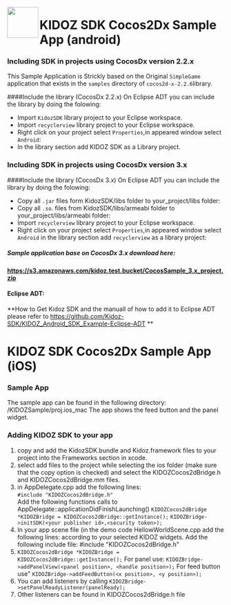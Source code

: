 <a href="url"><img src="https://github.com/Kidoz-SDK/Kidoz_Android_SDK_Example/blob/master/graphics/App%20icon.png" align="left" height="72" width="72" ></a>

KIDOZ SDK Cocos2Dx Sample App (android)
=======================================


### Including SDK in projects using CocosDx version 2.2.x

This Sample Application is Strickly based on the Original `SimpleGame` application that exists in the `samples` directory of `cocos2d-x-2.2.6`library. 

####Include the library (CocosDx 2.2.x)
On Eclipse ADT you can include the library by doing the folowing:

 - Import `KidozSDK` library project to your Eclipse workspace.
 - Import `recyclerview` library project to your Eclipse workspace.
 - Right click on your project select `Properties`,in appeared window select `Android`:
 - In the library section add KIDOZ SDK as a Library project.
 
  
### Including SDK in projects using CocosDx version 3.x

####Include the library  (CocosDx 3.x)
On Eclipse ADT you can include the library by doing the folowing:

 - Copy all `.jar` files form KidozSDK/libs folder to your_project/libs folder:
 - Copy all `.so`. files from KidozSDK/libs/armeabi folder to  your_project/libs/armeabi folder:
 - Import `recyclerview` library project to your Eclipse workspace.
 - Right click on your project select `Properties`,in appeared window select `Android` in the library section add `recyclerview` as a library project:
 
##### Sample application base on CocosDx 3.x download here:
 **https://s3.amazonaws.com/kidoz.test.bucket/CocosSample_3.x_project.zip**

####	Eclipse ADT:

**How to Get Kidoz SDK and the manuall of how to add it to Eclipse ADT please refer to  https://github.com/Kidoz-SDK/KIDOZ_Android_SDK_Example-Eclipse-ADT **



KIDOZ SDK Cocos2Dx Sample App (iOS)
=======================================

### Sample App
The sample app can be found in the following directory: /KIDOZSample/proj.ios_mac
The app shows the feed button and the panel widget.


### Adding KIDOZ SDK to your app

1. copy and add the KidozSDK.bundle and Kidoz.framework files to your project into the Frameworks section in xcode.
2. select add files to the project while selecting the ios folder (make sure that the copy option is checked) and select the KIDOZCocos2dBridge.h and KIDOZCocos2dBridge.mm files.
3. in  AppDelegate.cpp add the following lines: <br>
```#include "KIDOZCocos2dBridge.h"``` <br>
Add the following functions calls to AppDelegate::applicationDidFinishLaunching()
 ```KIDOZCocos2dBridge *KIDOZBridge = KIDOZCocos2dBridge::getInstance();```
```KIDOZBridge->initSDK(<your publisher id>,<security token>);```
4. In your app scene file (in the demo code HellowWorldScene.cpp add the following lines: according to your selected KIDOZ widgets. Add the following include file: #include "KIDOZCocos2dBridge.h"
5. ```KIDOZCocos2dBridge *KIDOZBridge = KIDOZCocos2dBridge::getInstance();```
   For panel use: ```KIDOZBridge->addPanelView(<panel position>, <handle position>);```
   For feed button use" ```KIDOZBridge->addFeedButton(<x position>, <y position>);```
6. You can add listeners by calling ```KIDOZBridge->setPanelReadyListener(panelReady);```
7. Other listeners can be found in KIDOZCocos2dBridge.h file


